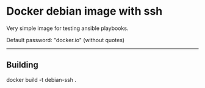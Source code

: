# Docker debian image with ssh
Very simple image for testing ansible playbooks.

Default password: "docker.io" (without quotes)

---
## Building
docker build -t debian-ssh .
